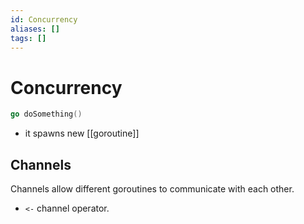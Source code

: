 ```yaml
---
id: Concurrency
aliases: []
tags: []
---
```


# Concurrency

```go
go doSomething()
```
- it spawns new [[goroutine]]

## Channels
Channels allow different goroutines to communicate with each other.

- `<-` channel operator.
